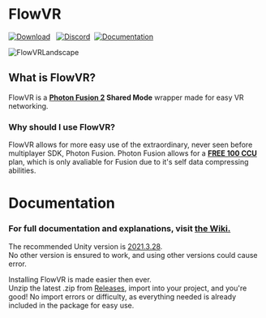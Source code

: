 # FlowVR
[![Download](https://img.shields.io/badge/Download-blue.svg)](https://github.com/rxxyn/FlowVR/releases) &nbsp; 
[![Discord](https://img.shields.io/badge/Discord-blue.svg)]( https://discord.gg/g6xQ5SyCBN)&nbsp; 
[![Documentation](https://img.shields.io/badge/Documentation%20%20-8A2BE2)](https://github.com/rxxyn/FlowVR/wiki)


![FlowVRLandscape](https://github.com/user-attachments/assets/2f71beb2-e389-4ce5-ab84-17522252e2a2)

## What is FlowVR?

FlowVR is a **[Photon Fusion 2](https://doc.photonengine.com/fusion/current/fusion-intro) Shared Mode** wrapper made for easy VR networking.
### Why should I use FlowVR? 
FlowVR allows for more easy use of the extraordinary, never seen before multiplayer SDK, Photon Fusion.
Photon Fusion allows for a [**FREE 100 CCU**](https://blog.photonengine.com/new-free-100-ccu-for-photon-fusion-and-quantum-games/) plan, which is only avaliable for Fusion due to it's self data compressing abilities.

# Documentation

### For full documentation and explanations, visit [the Wiki.](https://github.com/rxxyn/FlowVR/wiki)

The recommended Unity version is [2021.3.28](https://unity.com/releases/editor/whats-new/2021.3.28#notes). <br />
No other version is ensured to work, and using other versions could cause error.<br />

Installing FlowVR is made easier then ever.<br /> Unzip the latest .zip from [Releases](https://github.com/rxxyn/FlowVR/releases), import into your project, and you're good! No import errors or difficulty, as everything needed is already included in the package for easy use.<br />
